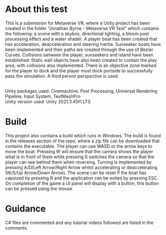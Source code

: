 # About this test

This is a submission for Metaverse VR, where a Unity project has been created in the folder "Jonathan Byrne - Metaverse VR Test" which contains the following: a scene with a skybox, directional lighting, a bloom post processing effect and a water shader. 
A player boat has been created that has acceleration, deacceleration and steering inertia. Sunseeker boats have been implemented and their paths are created through the use of Bezier Curves. Collisions between the player, sunseekers and island have been established.
Static wall objects have also been created to contain the play area, with collisions also implemented. There is an objective zone marked for the player to dock and the player must dock portside to successfully pass the simulation. A third person perspective is used.

<br>Unity packages used: Cinemachine, Post Processing, Universal Rendering Pipeline, Input System, TextMeshPro
<br>Unity version used: Unity 2021.3.45f1 LTS

# Build

This project also contains a build which runs in Windows. The build is found in the releases section of the repo, where a zip file can be downloaded that contains the executable. The player can use WASD or the arrow keys to move the boat. Pressing W will ensure that the camera shows the player what is in front of them while
pressing S switches the camera so that the player can see behind them when reversing. Turning is implemented by pressing A/D/Left Arrow/Right Arrow whilst accelerating or deaccelerating (W/S/Up Arrow/Down Arrow). The scene can be reset if the boat has capsized by 
pressing R and the application can be exited by pressing ESC. On completion of the game a UI panel will display with a button, this button can be pressed using the mouse.

# Guidance

C# files are commented and any tutorial videos followed are listed in the comments.
